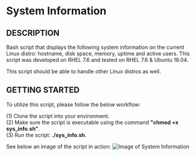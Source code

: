 # System Information
DESCRIPTION
-
Bash script that displays the following system information on the current Linux distro: hostname, disk space, memory, uptime and active users. This script was developed on RHEL 7.6 and tested on RHEL 7.6 & Ubuntu 18.04.

This script should be able to handle other Linux distros as well.

GETTING STARTED
-
To utilize this script, please follow the below workflow:

(1) Clone the script into your environment.\
(2) Make sure the script is executable using the command **"chmod +x sys_info.sh"**.\
(3) Run the script: **./sys_info.sh**.

See below an image of the script in action:
![Image of System Information](https://github.com/markusewalker/bash_scripts/blob/master/system-information/sys_info.png)
